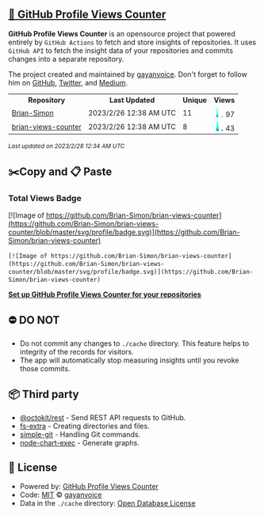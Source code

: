 ## [🚀 GitHub Profile Views Counter](https://github.com/gayanvoice/github-profile-views-counter)
**GitHub Profile Views Counter** is an opensource project that powered entirely by  `GitHub Actions` to fetch and store insights of repositories.
It uses `GitHub API` to fetch the insight data of your repositories and commits changes into a separate repository.

The project created and maintained by [gayanvoice](https://github.com/gayanvoice). Don't forget to follow him on [GitHub](https://github.com/gayanvoice), [Twitter](https://twitter.com/gayanvoice), and [Medium](https://gayanvoice.medium.com/).

<table>
	<tr>
		<th>
			Repository
		</th>
		<th>
			Last Updated
		</th>
		<th>
			Unique
		</th>
		<th>
			Views
		</th>
	</tr>
	<tr>
		<td>
			<a href="https://github.com/Brian-Simon/brian-views-counter/tree/master/readme/431478118/year.md">
				Brian-Simon
			</a>
		</td>
		<td>
			2023/2/26 12:38 AM UTC
		</td>
		<td>
			11
		</td>
		<td>
			<img alt="Response time graph" src="https://github.com/Brian-Simon/brian-views-counter/raw/master/graph/431478118/small/year.png" height="20"> 97
		</td>
	</tr>
	<tr>
		<td>
			<a href="https://github.com/Brian-Simon/brian-views-counter/tree/master/readme/431592046/year.md">
				brian-views-counter
			</a>
		</td>
		<td>
			2023/2/26 12:38 AM UTC
		</td>
		<td>
			8
		</td>
		<td>
			<img alt="Response time graph" src="https://github.com/Brian-Simon/brian-views-counter/raw/master/graph/431592046/small/year.png" height="20"> 43
		</td>
	</tr>
</table>

<small><i>Last updated on 2023/2/28 12:34 AM UTC</i></small>

## ✂️Copy and 📋 Paste
### Total Views Badge
[![Image of https://github.com/Brian-Simon/brian-views-counter](https://github.com/Brian-Simon/brian-views-counter/blob/master/svg/profile/badge.svg)](https://github.com/Brian-Simon/brian-views-counter)

```readme
[![Image of https://github.com/Brian-Simon/brian-views-counter](https://github.com/Brian-Simon/brian-views-counter/blob/master/svg/profile/badge.svg)](https://github.com/Brian-Simon/brian-views-counter)
```
[**Set up GitHub Profile Views Counter for your repositories**](https://github.com/gayanvoice/github-profile-views-counter)
## ⛔ DO NOT
- Do not commit any changes to `./cache` directory. This feature helps to integrity of the records for visitors.
- The app will automatically stop measuring insights until you revoke those commits.
## 📦 Third party

- [@octokit/rest](https://www.npmjs.com/package/@octokit/rest) - Send REST API requests to GitHub.
- [fs-extra](https://www.npmjs.com/package/fs-extra) - Creating directories and files.
- [simple-git](https://www.npmjs.com/package/simple-git) - Handling Git commands.
- [node-chart-exec](https://www.npmjs.com/package/node-chart-exec) - Generate graphs.
## 📄 License
- Powered by: [GitHub Profile Views Counter](https://github.com/gayanvoice/github-profile-views-counter)
- Code: [MIT](./LICENSE) © [gayanvoice](https://github.com/gayanvoice)
- Data in the `./cache` directory: [Open Database License](https://opendatacommons.org/licenses/odbl/1-0/)